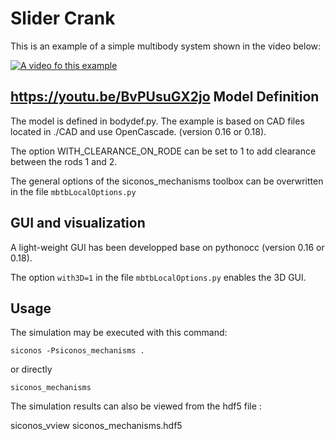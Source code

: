 Slider Crank
============

This is an example of a simple multibody system shown in the video below:

[![A video fo this example](https://img.youtube.com/vi/BvPUsuGX2jo/0.jpg)](https://youtu.be/BvPUsuGX2jo)

https://youtu.be/BvPUsuGX2jo
Model Definition
----------------

The model is defined in bodydef.py. The example is based on CAD files located in ./CAD and use OpenCascade. (version 0.16 or 0.18).

The option WITH\_CLEARANCE\_ON\_RODE can be set to 1 to add clearance between the rods 1 and 2.

The general options of the siconos_mechanisms toolbox can be overwritten in the file `mbtbLocalOptions.py`


GUI and visualization
---------------------

A light-weight GUI has been developped base on pythonocc (version 0.16 or 0.18).	

The option `with3D=1` in the file `mbtbLocalOptions.py` enables the 3D GUI.

Usage
-----

The simulation may be executed with this command:

    siconos -Psiconos_mechanisms .

or directly

    siconos_mechanisms

The simulation results can also be viewed from the hdf5 file :

siconos_vview siconos_mechanisms.hdf5

